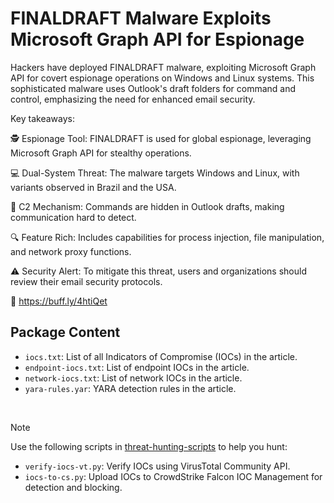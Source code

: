 # FINALDRAFT Malware Exploits Microsoft Graph API for Espionage

Hackers have deployed FINALDRAFT malware, exploiting Microsoft Graph API for covert espionage operations on Windows and Linux systems. This sophisticated malware uses Outlook's draft folders for command and control, emphasizing the need for enhanced email security.

Key takeaways:

🕵️ Espionage Tool: FINALDRAFT is used for global espionage, leveraging Microsoft Graph API for stealthy operations.

💻 Dual-System Threat: The malware targets Windows and Linux, with variants observed in Brazil and the USA.

📧 C2 Mechanism: Commands are hidden in Outlook drafts, making communication hard to detect.

🔍 Feature Rich: Includes capabilities for process injection, file manipulation, and network proxy functions.

⚠️ Security Alert: To mitigate this threat, users and organizations should review their email security protocols.

🔗 https://buff.ly/4htiQet

## Package Content

- `iocs.txt`: List of all Indicators of Compromise (IOCs) in the article.
- `endpoint-iocs.txt`: List of endpoint IOCs in the article.
- `network-iocs.txt`: List of network IOCs in the article.
- `yara-rules.yar`: YARA detection rules in the article.

<br>

> [!NOTE]
> Use the following scripts in [threat-hunting-scripts](../../threat-hunting-scripts/) to help you hunt:
>
> - `verify-iocs-vt.py`: Verify IOCs using VirusTotal Community API.
> - `iocs-to-cs.py`: Upload IOCs to CrowdStrike Falcon IOC Management for detection and blocking.
